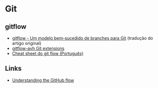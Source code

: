 # Git

## gitflow

* [gitflow - Um modelo bem-sucedido de branches para Git](/notes/gitflow) (tradução do artigo original)
* [gitflow-avh Git extensions](https://github.com/petervanderdoes/gitflow-avh)
* [Cheat sheet do git flow (Português)](https://danielkummer.github.io/git-flow-cheatsheet/index.pt_BR.html)


## Links

* [Understanding the GitHub flow](https://guides.github.com/introduction/flow/)
